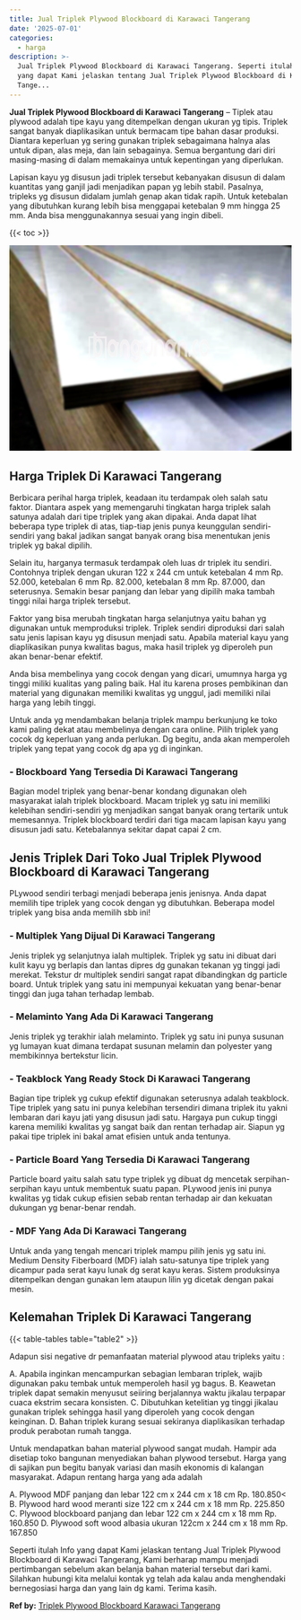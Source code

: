 ```yaml
---
title: Jual Triplek Plywood Blockboard di Karawaci Tangerang
date: '2025-07-01'
categories:
  - harga
description: >-
  Jual Triplek Plywood Blockboard di Karawaci Tangerang. Seperti itulah Info
  yang dapat Kami jelaskan tentang Jual Triplek Plywood Blockboard di Karawaci
  Tange...
---
```


**Jual Triplek Plywood Blockboard di Karawaci Tangerang** – Tiplek atau plywood adalah tipe kayu yang ditempelkan dengan ukuran yg tipis. Triplek sangat banyak diaplikasikan untuk bermacam tipe bahan dasar produksi. Diantara keperluan yg sering gunakan triplek sebagaimana halnya alas untuk dipan, alas meja, dan lain sebagainya. Semua bergantung dari diri masing-masing di dalam memakainya untuk kepentingan yang diperlukan.

Lapisan kayu yg disusun jadi triplek tersebut kebanyakan disusun di dalam kuantitas yang ganjil jadi menjadikan papan yg lebih stabil. Pasalnya, tripleks yg disusun didalam jumlah genap akan tidak rapih. Untuk ketebalan yang dibutuhkan kurang lebih bisa menggapai ketebalan 9 mm hingga 25 mm. Anda bisa menggunakannya sesuai yang ingin dibeli.

{{< toc >}}

![Jual Triplek Plywood Blockboard di Karawaci Tangerang](/images/jual-triplek-murah-26.png)

## Harga Triplek Di Karawaci Tangerang

Berbicara perihal harga triplek, keadaan itu terdampak oleh salah satu faktor. Diantara aspek yang memengaruhi tingkatan harga triplek salah satunya adalah dari tipe triplek yang akan dipakai. Anda dapat lihat beberapa type triplek di atas, tiap-tiap jenis punya keunggulan sendiri-sendiri yang bakal jadikan sangat banyak orang bisa menentukan jenis triplek yg bakal dipilih.

Selain itu, harganya termasuk terdampak oleh luas dr triplek itu sendiri. Contohnya triplek dengan ukuran 122 x 244 cm untuk ketebalan 4 mm Rp. 52.000, ketebalan 6 mm Rp. 82.000, ketebalan 8 mm Rp. 87.000, dan seterusnya. Semakin besar panjang dan lebar yang dipilih maka tambah tinggi nilai harga triplek tersebut.

Faktor yang bisa merubah tingkatan harga selanjutnya yaitu bahan yg digunakan untuk memproduksi triplek. Triplek sendiri diproduksi dari salah satu jenis lapisan kayu yg disusun menjadi satu. Apabila material kayu yang diaplikasikan punya kwalitas bagus, maka hasil triplek yg diperoleh pun akan benar-benar efektif.

Anda bisa membelinya yang cocok dengan yang dicari, umumnya harga yg tinggi miliki kualitas yang paling baik. Hal itu karena proses pembikinan dan material yang digunakan memiliki kwalitas yg unggul, jadi memiliki nilai harga yang lebih tinggi.

Untuk anda yg mendambakan belanja triplek mampu berkunjung ke toko kami paling dekat atau membelinya dengan cara online. Pilih triplek yang cocok dg keperluan yang anda perlukan. Dg begitu, anda akan memperoleh triplek yang tepat yang cocok dg apa yg di inginkan.

### \- Blockboard Yang Tersedia Di Karawaci Tangerang

Bagian model triplek yang benar-benar kondang digunakan oleh masyarakat ialah triplek blockboard. Macam triplek yg satu ini memiliki kelebihan sendiri-sendiri yg menjadikan sangat banyak orang tertarik untuk memesannya. Triplek blockboard terdiri dari tiga macam lapisan kayu yang disusun jadi satu. Ketebalannya sekitar dapat capai 2 cm.

## Jenis Triplek Dari Toko Jual Triplek Plywood Blockboard di Karawaci Tangerang

PLywood sendiri terbagi menjadi beberapa jenis jenisnya. Anda dapat memilih tipe triplek yang cocok dengan yg dibutuhkan. Beberapa model triplek yang bisa anda memilih sbb ini!

### \- Multiplek Yang Dijual Di Karawaci Tangerang

Jenis triplek yg selanjutnya ialah multiplek. Triplek yg satu ini dibuat dari kulit kayu yg berlapis dan lantas dipres dg gunakan tekanan yg tinggi jadi merekat. Tekstur dr multiplek sendiri sangat rapat dibandingkan dg particle board. Untuk triplek yang satu ini mempunyai kekuatan yang benar-benar tinggi dan juga tahan terhadap lembab.

### \- Melaminto Yang Ada Di Karawaci Tangerang

Jenis triplek yg terakhir ialah melaminto. Triplek yg satu ini punya susunan yg lumayan kuat dimana terdapat susunan melamin dan polyester yang membikinnya bertekstur licin.

### \- Teakblock Yang Ready Stock Di Karawaci Tangerang

Bagian tipe triplek yg cukup efektif digunakan seterusnya adalah teakblock. Tipe triplek yang satu ini punya kelebihan tersendiri dimana triplek itu yakni lembaran dari kayu jati yang disusun jadi satu. Hargaya pun cukup tinggi karena memiliki kwalitas yg sangat baik dan rentan terhadap air. Siapun yg pakai tipe triplek ini bakal amat efisien untuk anda tentunya.

### \- Particle Board Yang Tersedia Di Karawaci Tangerang

Particle board yaitu salah satu type triplek yg dibuat dg mencetak serpihan-serpihan kayu untuk membentuk suatu papan. PLywood jenis ini punya kwalitas yg tidak cukup efisien sebab rentan terhadap air dan kekuatan dukungan yg benar-benar rendah.

### \- MDF Yang Ada Di Karawaci Tangerang

Untuk anda yang tengah mencari triplek mampu pilih jenis yg satu ini. Medium Density Fiberboard (MDF) ialah satu-satunya tipe triplek yang dicampur pada serat kayu lunak dg serat kayu keras. Sistem produksinya ditempelkan dengan gunakan lem ataupun lilin yg dicetak dengan pakai mesin.

## Kelemahan Triplek Di Karawaci Tangerang

{{< table-tables table="table2" >}}

Adapun sisi negative dr pemanfaatan material plywood atau tripleks yaitu :

A. Apabila inginkan mencampurkan sebagian lembaran triplek, wajib digunakan paku tembak untuk memperoleh hasil yg bagus. B. Keawetan triplek dapat semakin menyusut seiiring berjalannya waktu jikalau terpapar cuaca ekstrim secara konsisten. C. Dibutuhkan ketelitian yg tinggi jikalau gunakan triplek sehingga hasil yang diperoleh yang cocok dengan keinginan. D. Bahan triplek kurang sesuai sekiranya diaplikasikan terhadap produk perabotan rumah tangga.

Untuk mendapatkan bahan material plywood sangat mudah. Hampir ada disetiap toko bangunan menyediakan bahan plywood tersebut. Harga yang di sajikan pun begitu banyak variasi dan masih ekonomis di kalangan masyarakat. Adapun rentang harga yang ada adalah

A. Plywood MDF panjang dan lebar 122 cm x 244 cm x 18 cm Rp. 180.850< B. Plywood hard wood meranti size 122 cm x 244 cm x 18 mm Rp. 225.850 C. Plywood blockboard panjang dan lebar 122 cm x 244 cm x 18 mm Rp. 160.850 D. Plywood soft wood albasia ukuran 122cm x 244 cm x 18 mm Rp. 167.850

Seperti itulah Info yang dapat Kami jelaskan tentang Jual Triplek Plywood Blockboard di Karawaci Tangerang, Kami berharap mampu menjadi pertimbangan sebelum akan belanja bahan material tersebut dari kami. Silahkan hubungi kita melalui kontak yg telah ada kalau anda menghendaki bernegosiasi harga dan yang lain dg kami. Terima kasih.

**Ref by:** [Triplek Plywood Blockboard Karawaci Tangerang](https://id.wikipedia.org/wiki/Triplek)
